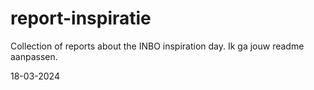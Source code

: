 # report-inspiratie
Collection of reports about the INBO inspiration day.
Ik ga jouw readme aanpassen.

18-03-2024

